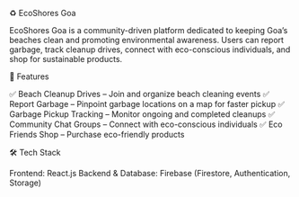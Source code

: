 ♻️ EcoShores Goa

EcoShores Goa is a community-driven platform dedicated to keeping Goa’s beaches clean and promoting environmental awareness. Users can report garbage, track cleanup drives, connect with eco-conscious individuals, and shop for sustainable products.


🌊 Features

✅ Beach Cleanup Drives – Join and organize beach cleaning events
✅ Report Garbage – Pinpoint garbage locations on a map for faster pickup
✅ Garbage Pickup Tracking – Monitor ongoing and completed cleanups
✅ Community Chat Groups – Connect with eco-conscious individuals
✅ Eco Friends Shop – Purchase eco-friendly products


🛠 Tech Stack

Frontend: React.js
Backend & Database: Firebase (Firestore, Authentication, Storage)
